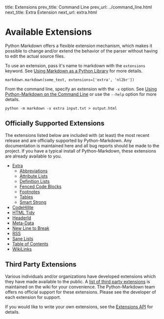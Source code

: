 title:      Extensions
prev_title: Command Line
prev_url:   ../command_line.html
next_title: Extra Extension
next_url:   extra.html


Available Extensions
====================

Python Markdown offers a flexible extension mechanism, which makes it possible 
to change and/or extend the behavior of the parser without having to edit the 
actual source files. 

To use an extension, pass it's name to markdown with the `extensions` keyword.
See [Using Markdown as a Python Library](../using_as_module.html) for more 
details. 

    markdown.markdown(some_text, extensions=['extra', 'nl2br'])

From the command line, specify an extension with the `-x` option.
See [Using Python-Markdown on the Command Line](../command_line.html) or use the
`--help` option for more details.

    python -m markdown -x extra input.txt > output.html

Officially Supported Extensions
-------------------------------

The extensions listed below are included with (at least) the most recent release
and are officially supported by Python-Markdown. Any documentation is 
maintained here and all bug reports should be made to the project. If you 
have a typical install of Python-Markdown, these extensions are already 
available to you.

* [Extra](extra.html)
    * [Abbreviations](abbreviations.html)
    * [Attribute Lists](attr_list.html)
    * [Definition Lists](definition_lists.html)
    * [Fenced Code Blocks](fenced_code_blocks.html)
    * [Footnotes](footnotes.html)
    * [Tables](tables.html)
    * [Smart Strong](smart_strong.html)
* [CodeHilite](code_hilite.html)
* [HTML Tidy](html_tidy.html)
* [HeaderId](header_id.html)
* [Meta-Data](meta_data.html)
* [New Line to Break](nl2br.html)
* [RSS](rss.html)
* [Sane Lists](sane_lists.html)
* [Table of Contents](toc.html)
* [WikiLinks](wikilinks.html)

Third Party Extensions
----------------------

Various individuals and/or organizations have developed extensions which they
have made available to the public.  A [list of third party 
extensions](http://freewisdom.org/projects/python-markdown/Available_Extensions)
is maintained on the wiki for your convenience. The Python-Markdown team 
offers no official support for these extensions. Please see the developer of 
each extension for support.

If you would like to write your own extensions, see the 
[Extensions API](../writing_extensions.html) for details.
